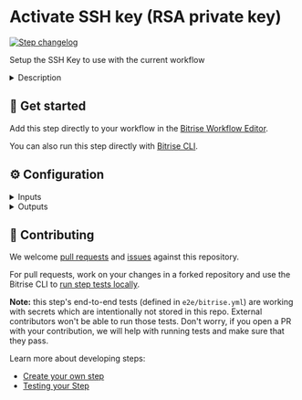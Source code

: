 # Activate SSH key (RSA private key)

[![Step changelog](https://shields.io/github/v/release/bitrise-io/steps-activate-ssh-key?include_prereleases&label=changelog&color=blueviolet)](https://github.com/bitrise-io/steps-activate-ssh-key/releases)

Setup the SSH Key to use with the current workflow

<details>
<summary>Description</summary>

This Step makes sure Bitrise has access to your repository and thus able to clone your code to our virtual machines. The Step saves the provided private key of your SSH keypair to a file and then loads it into the user's ssh-agent with `ssh-add`.

### Configuring the Step

By default, you do not have to change anything about the Step's configuration. All you need to do is make sure that you registered your key pair on Bitrise and the public key at your Git provider. You can generate and register an SSH keypair in two ways.

- Automatically during the [app creation process](https://devcenter.bitrise.io/getting-started/adding-a-new-app/#setting-up-ssh-keys).
- Manually during the app creation process or at any other time. You [generate your own SSH keys](https://devcenter.bitrise.io/faq/how-to-generate-ssh-keypair/) and register them on Bitrise and at your Git provider. The SSH key should not have a passphrase! 

Optionally, you can save the private key on the virtual machine. If a key already exists on the path you specified in the **(Optional) path to save the private key** input, it will be overwritten.

### Troubleshooting

If the Step fails, check the public key registered to your Git repository and compare it to the public key registered on Bitrise. The most frequent issue is that someone deleted or revoked the key on your Git provider's website.

You can also set the **Enable verbose logging** input to `true`. This provides additional information in the log.

### Useful links

- [Setting up SSH keys](https://devcenter.bitrise.io/getting-started/adding-a-new-app/#setting-up-ssh-keys)
- [How can I generate an SSH key pair?](https://devcenter.bitrise.io/faq/how-to-generate-ssh-keypair/)

### Related Steps

- [Git Clone Repository](https://www.bitrise.io/integrations/steps/git-clone)
</details>

## 🧩 Get started

Add this step directly to your workflow in the [Bitrise Workflow Editor](https://devcenter.bitrise.io/steps-and-workflows/steps-and-workflows-index/).

You can also run this step directly with [Bitrise CLI](https://github.com/bitrise-io/bitrise).

## ⚙️ Configuration

<details>
<summary>Inputs</summary>

| Key | Description | Flags | Default |
| --- | --- | --- | --- |
| `ssh_rsa_private_key` |  | sensitive | `$SSH_RSA_PRIVATE_KEY` |
| `ssh_key_save_path` |  |  | `$HOME/.ssh/bitrise_step_activate_ssh_key` |
| `is_remove_other_identities` | (Optional) Remove other or previously loaded keys and restart ssh-agent?  Options:  * "true" * "false" |  | `true` |
| `verbose` | Enable verbose log option for better debug | required |  |
</details>

<details>
<summary>Outputs</summary>

| Environment Variable | Description |
| --- | --- |
| `SSH_AUTH_SOCK` | If the `is_should_start_new_agent` option is enabled, and no accessible ssh-agent is found, the step will start a new ssh-agent.  This output environment variable will contain the path of the SSH Auth Socket, which can be used to access the started ssh-agent. |
</details>

## 🙋 Contributing

We welcome [pull requests](https://github.com/bitrise-io/steps-activate-ssh-key/pulls) and [issues](https://github.com/bitrise-io/steps-activate-ssh-key/issues) against this repository.

For pull requests, work on your changes in a forked repository and use the Bitrise CLI to [run step tests locally](https://devcenter.bitrise.io/bitrise-cli/run-your-first-build/).

**Note:** this step's end-to-end tests (defined in `e2e/bitrise.yml`) are working with secrets which are intentionally not stored in this repo. External contributors won't be able to run those tests. Don't worry, if you open a PR with your contribution, we will help with running tests and make sure that they pass.

Learn more about developing steps:

- [Create your own step](https://devcenter.bitrise.io/contributors/create-your-own-step/)
- [Testing your Step](https://devcenter.bitrise.io/contributors/testing-and-versioning-your-steps/)
